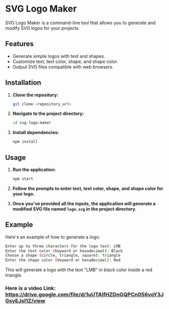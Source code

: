 # SVG Logo Maker

SVG Logo Maker is a command-line tool that allows you to generate and modify SVG logos for your projects.

## Features

- Generate simple logos with text and shapes.
- Customize text, text color, shape, and shape color.
- Output SVG files compatible with web browsers.

## Installation

1. **Clone the repository:**

   ```bash
   git clone <repository_url>
   ```

2. **Navigate to the project directory:**

   ```bash
   cd svg-logo-maker
   ```

3. **Install dependencies:**

   ```bash
   npm install
   ```

## Usage

1. **Run the application:**

   ```bash
   npm start
   ```

2. **Follow the prompts to enter text, text color, shape, and shape color for your logo.**

3. **Once you've provided all the inputs, the application will generate a modified SVG file named `logo.svg` in the project directory.**

## Example

Here's an example of how to generate a logo:

```bash
Enter up to three characters for the logo text: LMB
Enter the text color (keyword or hexadecimal): Black
Choose a shape (circle, triangle, square): triangle
Enter the shape color (keyword or hexadecimal): Red
```

This will generate a logo with the text "LMB" in black color inside a red triangle.

### Here is a video Link: https://drive.google.com/file/d/1uUTAlfHZDnGQPCn056voY3JGsyEJsI1Z/view

